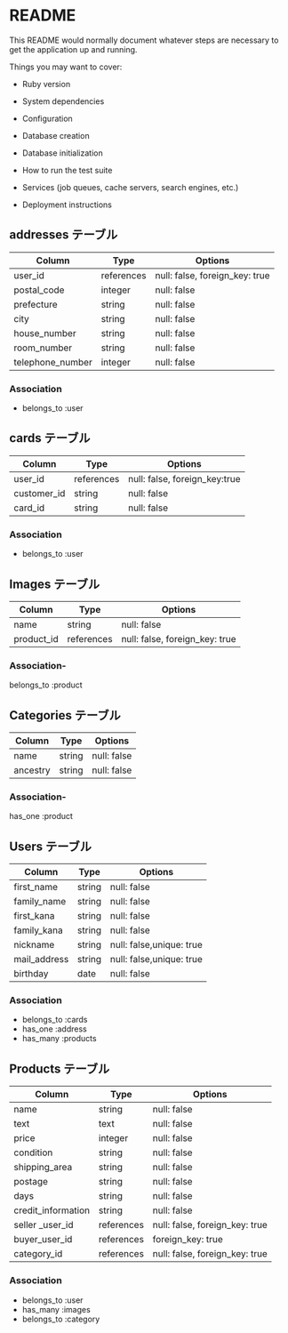 # README

This README would normally document whatever steps are necessary to get the
application up and running.

Things you may want to cover:

- Ruby version

- System dependencies

- Configuration

- Database creation

- Database initialization

- How to run the test suite

- Services (job queues, cache servers, search engines, etc.)

- Deployment instructions

## addresses テーブル

| Column           | Type       | Options                        |
| ---------------- | ---------- | ------------------------------ |
| user_id          | references | null: false, foreign_key: true |
| postal_code      | integer    | null: false                    |
| prefecture       | string     | null: false                    |
| city             | string     | null: false                    |
| house_number     | string     | null: false                    |
| room_number      | string     | null: false                    |
| telephone_number | integer    | null: false                    |

### Association

- belongs_to :user

## cards テーブル

| Column      | Type       | Options                       |
| ----------- | ---------- | ----------------------------- |
| user_id     | references | null: false, foreign_key:true |
| customer_id | string     | null: false                   |
| card_id     | string     | null: false                   |

### Association

- belongs_to :user

## Images テーブル

| Column     | Type       | Options                        |
| ---------- | ---------- | ------------------------------ |
| name       | string     | null: false                    |
| product_id | references | null: false, foreign_key: true |

### Association-

belongs_to :product

## Categories テーブル

| Column   | Type   | Options     |
| -------- | ------ | ----------- |
| name     | string | null: false |
| ancestry | string | null: false |

### Association-

has_one :product

## Users テーブル

| Column       | Type   | Options                  |
| ------------ | ------ | ------------------------ |
| first_name   | string | null: false              |
| family_name  | string | null: false              |
| first_kana   | string | null: false              |
| family_kana  | string | null: false              |
| nickname     | string | null: false,unique: true |
| mail_address | string | null: false,unique: true |
| birthday     | date   | null: false              |

### Association

- belongs_to :cards
- has_one :address
- has_many :products

## Products テーブル

| Column             | Type       | Options                        |
| ------------------ | ---------- | ------------------------------ |
| name               | string     | null: false                    |
| text               | text       | null: false                    |
| price              | integer    | null: false                    |
| condition          | string     | null: false                    |
| shipping_area      | string     | null: false                    |
| postage            | string     | null: false                    |
| days               | string     | null: false                    |
| credit_information | string     | null: false                    |
| seller _user_id    | references | null: false, foreign_key: true |
| buyer_user_id      | references | foreign_key: true              |
| category_id        | references | null: false, foreign_key: true |

### Association

- belongs_to :user
- has_many :images
- belongs_to :category
